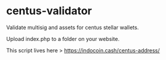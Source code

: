 # centus-validator
Validate multisig and assets for centus stellar wallets.

Upload index.php to a folder on your website.

This script lives here > https://indocoin.cash/centus-address/
